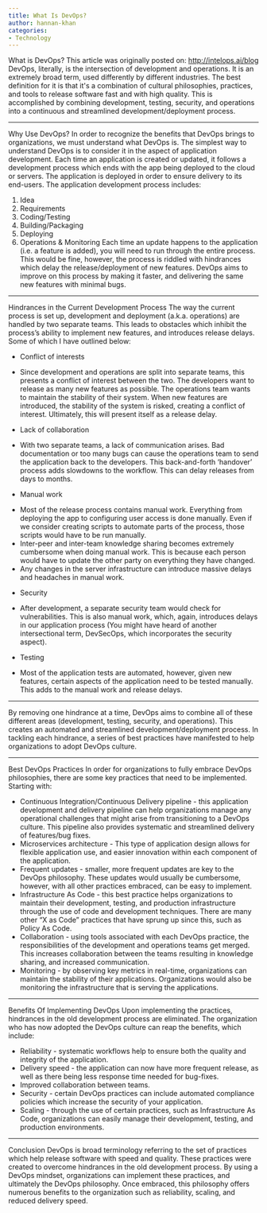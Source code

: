 ```yaml
---
title: What Is DevOps?
author: hannan-khan
categories:
- Technology
---
```


What is DevOps?
This article was originally posted on: http://intelops.ai/blog
DevOps, literally, is the intersection of development and operations. It is an extremely broad term, used differently by different industries. The best definition for it is that it's a combination of cultural philosophies, practices, and tools to release software fast and with high quality. This is accomplished by combining development, testing, security, and operations into a continuous and streamlined development/deployment process.
________________


Why Use DevOps?
In order to recognize the benefits that DevOps brings to organizations, we must understand what DevOps is. The simplest way to understand DevOps is to consider it in the aspect of application development. Each time an application is created or updated, it follows a development process which ends with the app being deployed to the cloud or servers. The application is deployed in order to ensure delivery to its end-users.
The application development process includes:
1. Idea
2. Requirements
3. Coding/Testing
4. Building/Packaging
5. Deploying
6. Operations & Monitoring
Each time an update happens to the application (i.e. a feature is added), you will need to run through the entire process. This would be fine, however, the process is riddled with hindrances which delay the release/deployment of new features. DevOps aims to improve on this process by making it faster, and delivering the same new features with minimal bugs.
________________


Hindrances in the Current Development Process
The way the current process is set up, development and deployment (a.k.a. operations) are handled by two separate teams. This leads to obstacles which inhibit the process’s ability to implement new features, and introduces release delays. Some of which I have outlined below:
* Conflict of interests
- Since development and operations are split into separate teams, this presents a conflict of interest between the two. The developers want to release as many new features as possible. The operations team wants to maintain the stability of their system. When new features are introduced, the stability of the system is risked, creating a conflict of interest. Ultimately, this will present itself as a release delay.
* Lack of collaboration
- With two separate teams, a lack of communication arises. Bad documentation or too many bugs can cause the operations team to send the application back to the developers. This back-and-forth ‘handover’ process adds slowdowns to the workflow. This can delay releases from days to months.
* Manual work
- Most of the release process contains manual work. Everything from deploying the app to configuring user access is done manually. Even if we consider creating scripts to automate parts of the process, those scripts would have to be run manually.
- Inter-peer and inter-team knowledge sharing becomes extremely cumbersome when doing manual work. This is because each person would have to update the other party on everything they have changed.
- Any changes in the server infrastructure can introduce massive delays and headaches in manual work.
* Security
- After development, a separate security team would check for vulnerabilities. This is also manual work, which, again, introduces delays in our application process (You might have heard of another intersectional term, DevSecOps, which incorporates the security aspect).
* Testing
- Most of the application tests are automated, however, given new features, certain aspects of the application need to be tested manually. This adds to the manual work and release delays.
________________


By removing one hindrance at a time, DevOps aims to combine all of these different areas (development, testing, security, and operations). This creates an automated and streamlined development/deployment process. In tackling each hindrance, a series of best practices have manifested to help organizations to adopt DevOps culture.
________________


Best DevOps Practices
In order for organizations to fully embrace DevOps philosophies, there are some key practices that need to be implemented. Starting with:
   * Continuous Integration/Continuous Delivery pipeline - this application development and delivery pipeline can help organizations manage any operational challenges that might arise from transitioning to a DevOps culture. This pipeline also provides systematic and streamlined delivery of features/bug fixes.
   * Microservices architecture - This type of application design allows for flexible application use, and easier innovation within each component of the application.
   * Frequent updates - smaller, more frequent updates are key to the DevOps philosophy. These updates would usually be cumbersome, however, with all other practices embraced, can be easy to implement.
   * Infrastructure As Code - this best practice helps organizations to maintain their development, testing, and production infrastructure through the use of code and development techniques. There are many other “X as Code” practices that have sprung up since this, such as Policy As Code.
   * Collaboration - using tools associated with each DevOps practice, the responsibilities of the development and operations teams get merged. This increases collaboration between the teams resulting in knowledge sharing, and increased communication.
   * Monitoring - by observing key metrics in real-time, organizations can maintain the stability of their applications. Organizations would also be monitoring the infrastructure that is serving the applications.
________________


Benefits Of Implementing DevOps
Upon implementing the practices, hindrances in the old development process are eliminated. The organization who has now adopted the DevOps culture can reap the benefits, which include:
   * Reliability - systematic workflows help to ensure both the quality and integrity of the application.
   * Delivery speed - the application can now have more frequent release, as well as there being less response time needed for bug-fixes.
   * Improved collaboration between teams.
   * Security - certain DevOps practices can include automated compliance policies which increase the security of your application.
   * Scaling - through the use of certain practices, such as Infrastructure As Code, organizations can easily manage their development, testing, and production environments.
________________


Conclusion
DevOps is broad terminology referring to the set of practices which help release software with speed and quality. These practices were created to overcome hindrances in the old development process. By using a DevOps mindset, organizations can implement these practices, and ultimately the DevOps philosophy. Once embraced, this philosophy offers numerous benefits to the organization such as reliability, scaling, and reduced delivery speed.